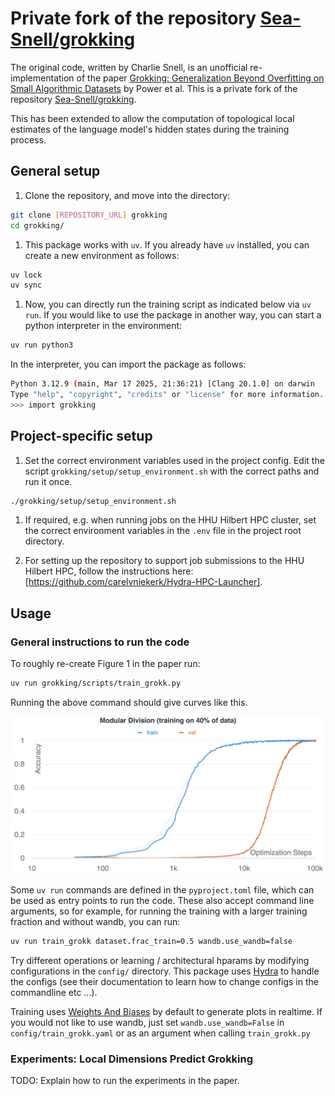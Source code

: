 # Private fork of the repository [Sea-Snell/grokking](https://github.com/Sea-Snell/grokking)

The original code, written by Charlie Snell, is an unofficial re-implementation of the paper [Grokking: Generalization Beyond Overfitting on Small Algorithmic Datasets](https://mathai-iclr.github.io/papers/papers/MATHAI_29_paper.pdf) by Power et al.
This is a private fork of the repository [Sea-Snell/grokking](https://github.com/Sea-Snell/grokking).

This has been extended to allow the computation of topological local estimates of the language model's hidden states during the training process.

## General setup

1. Clone the repository, and move into the directory:

```bash
git clone [REPOSITORY_URL] grokking
cd grokking/
```

1. This package works with `uv`. If you already have `uv` installed, you can create a new environment as follows:

```bash
uv lock
uv sync
```

1. Now, you can directly run the training script as indicated below via `uv run`.
If you would like to use the package in another way, you can start a python interpreter in the environment:

```bash
uv run python3
```

In the interpreter, you can import the package as follows:

```bash
Python 3.12.9 (main, Mar 17 2025, 21:36:21) [Clang 20.1.0] on darwin
Type "help", "copyright", "credits" or "license" for more information.
>>> import grokking
```

## Project-specific setup

1. Set the correct environment variables used in the project config.
Edit the script `grokking/setup/setup_environment.sh` with the correct paths and run it once.

```bash
./grokking/setup/setup_environment.sh
```

1. If required, e.g. when running jobs on the HHU Hilbert HPC cluster, set the correct environment variables in the `.env` file in the project root directory.

1. For setting up the repository to support job submissions to the HHU Hilbert HPC, follow the instructions here: [https://github.com/carelvniekerk/Hydra-HPC-Launcher].

## Usage

### General instructions to run the code

To roughly re-create Figure 1 in the paper run:

```bash
uv run grokking/scripts/train_grokk.py
```

Running the above command should give curves like this.

![Training and validation accuracy](figures/grokk.png)

Some `uv run` commands are defined in the `pyproject.toml` file, which can be used as entry points to run the code.
These also accept command line arguments, so for example, for running the training with a larger training fraction and without wandb, you can run:

```bash
uv run train_grokk dataset.frac_train=0.5 wandb.use_wandb=false
```

Try different operations or learning / architectural hparams by modifying configurations in the `config/` directory.
This package uses [Hydra](https://hydra.cc/docs/intro) to handle the configs (see their documentation to learn how to change configs in the commandline etc ...).

Training uses [Weights And Biases](https://wandb.ai/home) by default to generate plots in realtime.
If you would not like to use wandb, just set `wandb.use_wandb=False` in `config/train_grokk.yaml` or as an argument when calling `train_grokk.py`

### Experiments: Local Dimensions Predict Grokking

TODO: Explain how to run the experiments in the paper.
